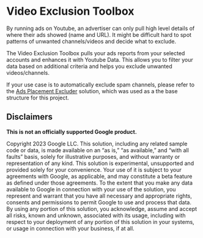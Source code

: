 # Video Exclusion Toolbox

By running ads on Youtube, an advertiser can only pull high level details of
where their ads showed (name and URL). It might be difficult hard to spot
patterns of unwanted channels/videos and decide what to exclude.

The Video Exclusion Toolbox pulls your ads reports from your selected accounts
and enhances it with Youtube Data. This allows you to filter your data based
on additional criteria and helps you exclude unwanted videos/channels.

If your use case is to automatically exclude spam channels, please refer to the
[Ads Placement Excluder](https://github.com/google/ads-placement-excluder)
solution, which was used as a the base structure for this project.

## Disclaimers
__This is not an officially supported Google product.__

Copyright 2023 Google LLC. This solution, including any related sample code or
data, is made available on an “as is,” “as available,” and “with all faults”
basis, solely for illustrative purposes, and without warranty or representation
of any kind. This solution is experimental, unsupported and provided solely for
your convenience. Your use of it is subject to your agreements with Google, as
applicable, and may constitute a beta feature as defined under those agreements.
To the extent that you make any data available to Google in connection with your
use of the solution, you represent and warrant that you have all necessary and
appropriate rights, consents and permissions to permit Google to use and process
that data. By using any portion of this solution, you acknowledge, assume and
accept all risks, known and unknown, associated with its usage, including with
respect to your deployment of any portion of this solution in your systems, or
usage in connection with your business, if at all.
